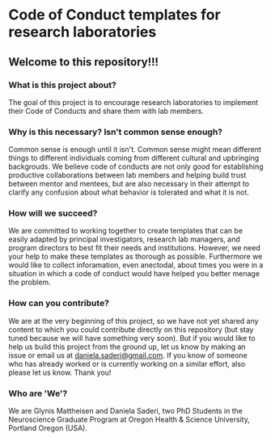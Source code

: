# Code of Conduct templates for research laboratories

## Welcome to this repository!!!

### What is this project about?
The goal of this project is to encourage research laboratories to implement their Code of Conducts and share them with lab members. 

### Why is this necessary? Isn't common sense enough?
Common sense is enough until it isn't. Common sense might mean different things to different individuals coming from different cultural and upbringing backgrouds. We believe code of conducts are not only good for establishing productive collaborations between lab members and helping build trust between mentor and mentees, but are also necessary in their attempt to clarify any confusion about what behavior is tolerated and what it is not.

### How will we succeed?
We are committed to working together to create templates that can be easily adapted by principal investigators, research lab managers, and program directors to best fit their needs and institutions. However, we need your help to make these templates as thorough as possible. 
Furthermore we would like to collect inforamation, even anectodal, about times you were in a situation in which a code of conduct would have helped you better menage the problem. 

### How can you contribute?
We are at the very beginning of this project, so we have not yet shared any content to which you could contribute directly on this repository (but stay tuned because we will have something very soon). But if you would like to help us build this project from the ground up, let us know by making an issue or email us at daniela.saderi@gmail.com. If you know of someone who has already worked or is currently working on a similar effort, also please let us know. Thank you!

### Who are 'We'?
We are Glynis Mattheisen and Daniela Saderi, two PhD Students in the Neuroscience Graduate Program at Oregon Health & Science University, Portland Oregon (USA).






